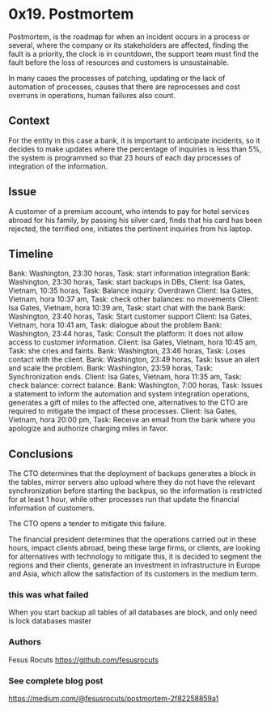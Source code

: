 # 0x19. Postmortem

Postmortem, is the roadmap for when an incident occurs in a process or several, where the company or its stakeholders are affected, finding the fault is a priority, the clock is in countdown, the support team must find the fault before the loss of resources and customers is unsustainable.

In many cases the processes of patching, updating or the lack of automation of processes, causes that there are reprocesses and cost overruns in operations, human failures also count.

## Context
For the entity in this case a bank, it is important to anticipate incidents, so it decides to make updates where the percentage of inquiries is less than 5%, the system is programmed so that 23 hours of each day processes of integration of the information.

## Issue
A customer of a premium account, who intends to pay for hotel services abroad for his family, by passing his silver card, finds that his card has been rejected, the terrified one, initiates the pertinent inquiries from his laptop.

## Timeline
Bank: Washington, 23:30 horas, Task: start information integration
Bank: Washington, 23:30 horas, Task: start backups in DBs,
Client: Isa Gates, Vietnam, 10:35 horas, Task: Balance inquiry: Overdrawn
Client: Isa Gates, Vietnam, hora 10:37 am, Task: check other balances: no movements
Client: Isa Gates, Vietnam, hora 10:39 am, Task: start chat with the bank
Bank: Washington, 23:40 horas, Task: Start customer support
Client: Isa Gates, Vietnam, hora 10:41 am, Task: dialogue about the problem
Bank: Washington, 23:44 horas, Task: Consult the platform: It does not allow access to customer information.
Client: Isa Gates, Vietnam, hora 10:45 am, Task: she cries and faints.
Bank: Washington, 23:46 horas, Task: Loses contact with the client.
Bank: Washington, 23:49 horas, Task: Issue an alert and scale the problem.
Bank: Washington, 23:59 horas, Task: Synchronization ends.
Client: Isa Gates, Vietnam, hora 11:35 am, Task: check balance: correct balance.
Bank: Washington, 7:00 horas, Task: Issues a statement to inform the automation and system integration operations, generates a gift of miles to the affected one, alternatives to the CTO are required to mitigate the impact of these processes.
Client: Isa Gates, Vietnam, hora 20:00 pm, Task: Receive an email from the bank where you apologize and authorize charging miles in favor.

## Conclusions
The CTO determines that the deployment of backups generates a block in the tables, mirror servers also upload where they do not have the relevant synchronization before starting the backpus, so the information is restricted for at least 1 hour, while other processes run that update the financial information of customers.

The CTO opens a tender to mitigate this failure.

The financial president determines that the operations carried out in these hours, impact clients abroad, being these large firms, or clients, are looking for alternatives with technology to mitigate this, it is decided to segment the regions and their clients, generate an investment in infrastructure in Europe and Asia, which allow the satisfaction of its customers in the medium term.

### this was what failed
When you start backup all tables of all databases are block, and only need is lock databases master

### Authors
Fesus Rocuts <https://github.com/fesusrocuts>

### See complete blog post
https://medium.com/@fesusrocuts/postmortem-2f82258859a1

